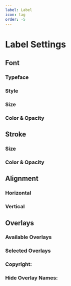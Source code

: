 ```yaml
---
label: Label
icon: tag
order: -5
---
```

# Label Settings

## Font

### Typeface

### Style

### Size

### Color & Opacity

## Stroke

### Size

### Color & Opacity

## Alignment

### Horizontal

### Vertical

## Overlays

### Available Overlays

### Selected Overlays

### Copyright:

### Hide Overlay Names:
